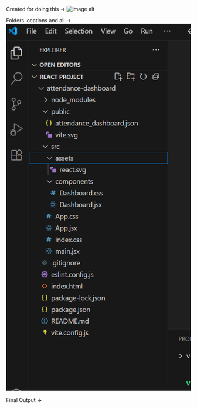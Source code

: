 
Created for doing this ->
![image alt]()

Folders locations and all ->
![image alt](https://github.com/sreyassanker/Java-React/blob/e423af384cf9c777e0fe34e5c6b231ab19ee2e91/Screenshot%202025-06-19%20150803.png)

Final Output ->
